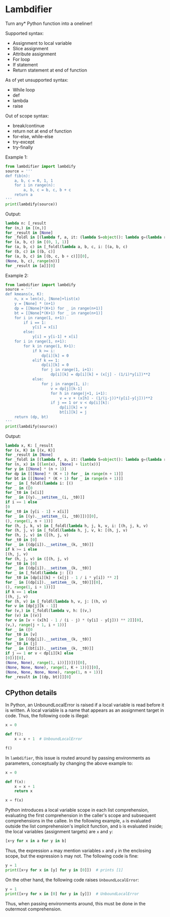 Lambdifier
==========

Turn any* Python function into a oneliner!

Supported syntax:
- Assignment to local variable
- Slice assignment
- Attribute assignment
- For loop
- If statement
- Return statement at end of function

As of yet unsupported syntax:
- While loop
- def
- lambda
- raise

Out of scope syntax:
- break/continue
- return not at end of function
- for-else, while-else
- try-except
- try-finally

Example 1:

```python
from lambdifier import lambdify
source = '''
def fib(n):
    a, b, c = 0, 1, 1
    for i in range(n):
        a, b, c = b, c, b + c
    return a
'''
print(lambdify(source))
```

Output:

```python
lambda n: [_result
for (n,) in [(n,)]
for _result in [None]
for _foldl in [(lambda f, a, it: (lambda S=object(): lambda g=(lambda rec, f, a, it: [a if i is S else rec(rec, f, f(*a, i), it) for i in [next(it, S)]][0]): g(g, f, a, iter(it)))()())]
for (a, b, c) in [(0, 1, 1)]
for (a, b, c) in [_foldl(lambda a, b, c, i: [(a, b, c)
for (b, c) in [(b, c)]
for (a, b, c) in [(b, c, b + c)]][0],
(None, b, c), range(n))]
for _result in [a]][0]
```

Example 2:

```python
from lambdifier import lambdify
source = '''
def kmeans(x, K):
    n, x = len(x), [None]+list(x)
    y = [None] * (n+1)
    dp = [[None]*(K+1) for _ in range(n+1)]
    bt = [[None]*(K+1) for _ in range(n+1)]
    for i in range(1, n+1):
        if i == 1:
            y[i] = x[i]
        else:
            y[i] = y[i-1] + x[i]
    for i in range(1, n+1):
        for k in range(1, K+1):
            if k >= i:
                dp[i][k] = 0
            elif k == 1:
                dp[i][k] = 0
                for j in range(1, i+1):
                    dp[i][k] = dp[i][k] + (x[j] - (1/i)*y[i])**2
            else:
                for j in range(1, i):
                    v = dp[j][k-1]
                    for h in range(j+1, i+1):
                        v = v + (x[h] - (1/(i-j))*(y[i]-y[j]))**2
                    if j == 1 or v < dp[i][k]:
                        dp[i][k] = v
                        bt[i][k] = j
    return (dp, bt)
'''
print(lambdify(source))
```

Output:
```python
lambda x, K: [_result
for (x, K) in [(x, K)]
for _result in [None]
for _foldl in [(lambda f, a, it: (lambda S=object(): lambda g=(lambda rec, f, a, it: [a if i is S else rec(rec, f, f(*a, i), it) for i in [next(it, S)]][0]): g(g, f, a, iter(it)))()())]
for (n, x) in [(len(x), [None] + list(x))]
for y in [[None] * (n + 1)]
for dp in [[[None] * (K + 1) for _ in range(n + 1)]]
for bt in [[[None] * (K + 1) for _ in range(n + 1)]]
for _ in [_foldl(lambda i: [()
for _ in ([0
for _t0 in [x[i]]
for _ in [(y).__setitem__(i, _t0)]]
if i == 1 else
[0
for _t0 in [y[i - 1] + x[i]]
for _ in [(y).__setitem__(i, _t0)]])][0],
(), range(1, n + 1))]
for (h, j, k, v) in [_foldl(lambda h, j, k, v, i: [(h, j, k, v)
for (h, j, v) in [_foldl(lambda h, j, v, k: [(h, j, v)
for (h, j, v) in ([(h, j, v)
for _t0 in [0]
for _ in [(dp[i]).__setitem__(k, _t0)]]
if k >= i else
[(h, j, v)
for (h, j, v) in ([(h, j, v)
for _t0 in [0]
for _ in [(dp[i]).__setitem__(k, _t0)]
for _ in [_foldl(lambda j: [()
for _t0 in [dp[i][k] + (x[j] - 1 / i * y[i]) ** 2]
for _ in [(dp[i]).__setitem__(k, _t0)]][0],
(), range(1, i + 1))]]
if k == 1 else
[(h, j, v)
for (h, v) in [_foldl(lambda h, v, j: [(h, v)
for v in [dp[j][k - 1]]
for (v,) in [_foldl(lambda v, h: [(v,)
for (v) in [(v)]
for v in [v + (x[h] - 1 / (i - j) * (y[i] - y[j])) ** 2]][0],
(v,), range(j + 1, i + 1))]
for _ in ([0
for _t0 in [v]
for _ in [(dp[i]).__setitem__(k, _t0)]
for _t0 in [j]
for _ in [(bt[i]).__setitem__(k, _t0)]]
if j == 1 or v < dp[i][k] else
[0])][0],
(None, None), range(1, i))]])])][0],
(None, None, None), range(1, K + 1))]][0],
(None, None, None, None), range(1, n + 1))]
for _result in [(dp, bt)]][0]
```


CPython details
---------------

In Python, an UnboundLocalError is raised if a local variable is read before it is written.
A local variable is a name that appears as an assignment target in code.
Thus, the following code is illegal:

```python
x = 0

def f():
    x = x + 1  # UnboundLocalError

f()
```

In `lambdifier`, this issue is routed around by passing environments as parameters,
conceptually by changing the above example to:

```python
x = 0

def f(x):
    x = x + 1
    return x

x = f(x)
```

Python introduces a local variable scope in each list comprehension,
evaluating the first comprehension in the caller's scope
and subsequent comprehensions in the callee.
In the following example, `a` is evaluated outside the list comprehension's implicit function,
and `b` is evaluated inside; the local variables (assignment targets) are `x` and `y`:

```python
[x+y for x in a for y in b]
```

Thus, the expression `a` may mention variables `x` and `y` in the enclosing scope,
but the expression `b` may not. The following code is fine:

```python
y = 1
print([x+y for x in [y] for y in [0]])  # prints [1]
```

On the other hand, the following code raises `UnboundLocalError`:

```python
y = 1
print([x+y for x in [0] for y in [y]])  # UnboundLocalError
```

Thus, when passing environments around,
this must be done in the outermost comprehension.
